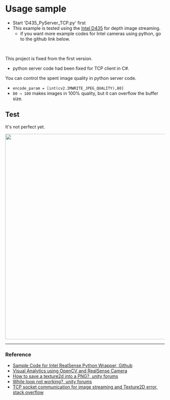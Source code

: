 # Usage sample
* Start \'D435_PyServer_TCP.py\' first  <br/>
* This example is tested using the [Intel D435](https://www.intelrealsense.com/depth-camera-d435/) for depth image streaming.<br/>
    * if you want more example codes for Intel cameras using python, go to the github link below. 

<br/>

This project is fixed from the first version. <br/>
* python server code had been fixed for TCP client in C#. 

You can control the spent image quality in python server code. <br/>
*  ```encode_param = [int(cv2.IMWRITE_JPEG_QUALITY),80]```  
* ``` 80 → 100 ``` makes images in 100% quality, but it can overflow the buffer size.

## Test 
It's not perfect yet. <br/>

<img src="./Python_unity.gif" width=650>


***

### Reference 
* [Sample Code for Intel RealSense Python Wrapper, Github](https://github.com/IntelRealSense/librealsense/tree/master/wrappers/python/examples)
* [Visual Analytics using OpenCV and RealSense Camera](http://blog.cogitomethods.com/visual-analytics-using-opencv-and-realsense-camera/)
* [How to save a texture2d into a PNG?, unity forums](https://answers.unity.com/questions/1331297/how-to-save-a-texture2d-into-a-png.html)
* [While loop not working?, unity forums](https://forum.unity.com/threads/while-loop-not-working.429208/)
* [TCP socket communication for image streaming and Texture2D error, stack overflow](https://stackoverflow.com/questions/60576364/tcp-socket-communication-for-image-streaming-and-texture2d-error)

